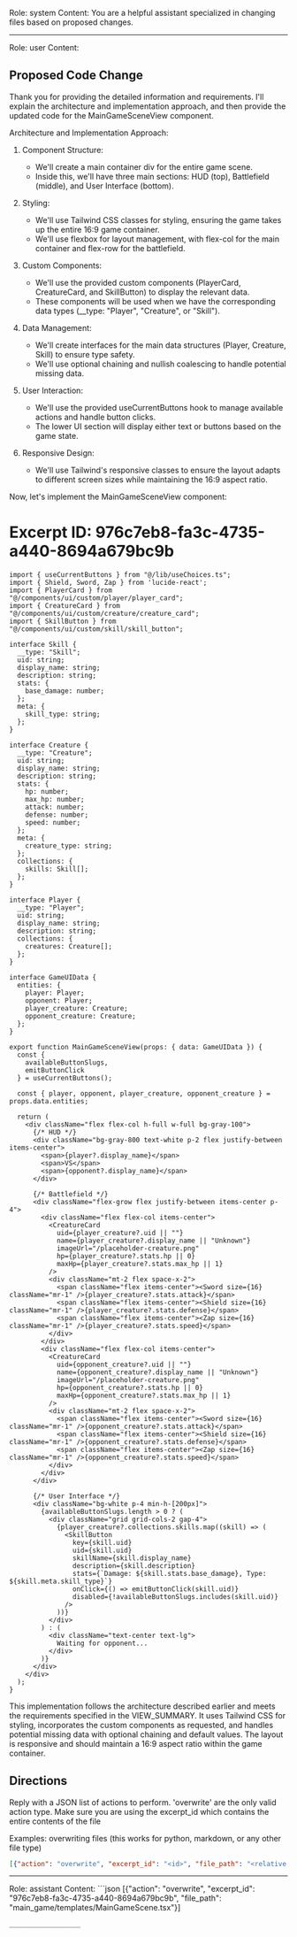 Role: system
Content: You are a helpful assistant specialized in changing files based on proposed changes.
__________________
Role: user
Content: 
## Proposed Code Change
Thank you for providing the detailed information and requirements. I'll explain the architecture and implementation approach, and then provide the updated code for the MainGameSceneView component.

Architecture and Implementation Approach:

1. Component Structure:
   - We'll create a main container div for the entire game scene.
   - Inside this, we'll have three main sections: HUD (top), Battlefield (middle), and User Interface (bottom).

2. Styling:
   - We'll use Tailwind CSS classes for styling, ensuring the game takes up the entire 16:9 game container.
   - We'll use flexbox for layout management, with flex-col for the main container and flex-row for the battlefield.

3. Custom Components:
   - We'll use the provided custom components (PlayerCard, CreatureCard, and SkillButton) to display the relevant data.
   - These components will be used when we have the corresponding data types (__type: "Player", "Creature", or "Skill").

4. Data Management:
   - We'll create interfaces for the main data structures (Player, Creature, Skill) to ensure type safety.
   - We'll use optional chaining and nullish coalescing to handle potential missing data.

5. User Interaction:
   - We'll use the provided useCurrentButtons hook to manage available actions and handle button clicks.
   - The lower UI section will display either text or buttons based on the game state.

6. Responsive Design:
   - We'll use Tailwind's responsive classes to ensure the layout adapts to different screen sizes while maintaining the 16:9 aspect ratio.

Now, let's implement the MainGameSceneView component:

# Excerpt ID: 976c7eb8-fa3c-4735-a440-8694a679bc9b
```tsx main_game/templates/MainGameScene.tsx
import { useCurrentButtons } from "@/lib/useChoices.ts";
import { Shield, Sword, Zap } from 'lucide-react';
import { PlayerCard } from "@/components/ui/custom/player/player_card";
import { CreatureCard } from "@/components/ui/custom/creature/creature_card";
import { SkillButton } from "@/components/ui/custom/skill/skill_button";

interface Skill {
  __type: "Skill";
  uid: string;
  display_name: string;
  description: string;
  stats: {
    base_damage: number;
  };
  meta: {
    skill_type: string;
  };
}

interface Creature {
  __type: "Creature";
  uid: string;
  display_name: string;
  description: string;
  stats: {
    hp: number;
    max_hp: number;
    attack: number;
    defense: number;
    speed: number;
  };
  meta: {
    creature_type: string;
  };
  collections: {
    skills: Skill[];
  };
}

interface Player {
  __type: "Player";
  uid: string;
  display_name: string;
  description: string;
  collections: {
    creatures: Creature[];
  };
}

interface GameUIData {
  entities: {
    player: Player;
    opponent: Player;
    player_creature: Creature;
    opponent_creature: Creature;
  };
}

export function MainGameSceneView(props: { data: GameUIData }) {
  const {
    availableButtonSlugs,
    emitButtonClick
  } = useCurrentButtons();

  const { player, opponent, player_creature, opponent_creature } = props.data.entities;

  return (
    <div className="flex flex-col h-full w-full bg-gray-100">
      {/* HUD */}
      <div className="bg-gray-800 text-white p-2 flex justify-between items-center">
        <span>{player?.display_name}</span>
        <span>VS</span>
        <span>{opponent?.display_name}</span>
      </div>

      {/* Battlefield */}
      <div className="flex-grow flex justify-between items-center p-4">
        <div className="flex flex-col items-center">
          <CreatureCard
            uid={player_creature?.uid || ""}
            name={player_creature?.display_name || "Unknown"}
            imageUrl="/placeholder-creature.png"
            hp={player_creature?.stats.hp || 0}
            maxHp={player_creature?.stats.max_hp || 1}
          />
          <div className="mt-2 flex space-x-2">
            <span className="flex items-center"><Sword size={16} className="mr-1" />{player_creature?.stats.attack}</span>
            <span className="flex items-center"><Shield size={16} className="mr-1" />{player_creature?.stats.defense}</span>
            <span className="flex items-center"><Zap size={16} className="mr-1" />{player_creature?.stats.speed}</span>
          </div>
        </div>
        <div className="flex flex-col items-center">
          <CreatureCard
            uid={opponent_creature?.uid || ""}
            name={opponent_creature?.display_name || "Unknown"}
            imageUrl="/placeholder-creature.png"
            hp={opponent_creature?.stats.hp || 0}
            maxHp={opponent_creature?.stats.max_hp || 1}
          />
          <div className="mt-2 flex space-x-2">
            <span className="flex items-center"><Sword size={16} className="mr-1" />{opponent_creature?.stats.attack}</span>
            <span className="flex items-center"><Shield size={16} className="mr-1" />{opponent_creature?.stats.defense}</span>
            <span className="flex items-center"><Zap size={16} className="mr-1" />{opponent_creature?.stats.speed}</span>
          </div>
        </div>
      </div>

      {/* User Interface */}
      <div className="bg-white p-4 min-h-[200px]">
        {availableButtonSlugs.length > 0 ? (
          <div className="grid grid-cols-2 gap-4">
            {player_creature?.collections.skills.map((skill) => (
              <SkillButton
                key={skill.uid}
                uid={skill.uid}
                skillName={skill.display_name}
                description={skill.description}
                stats={`Damage: ${skill.stats.base_damage}, Type: ${skill.meta.skill_type}`}
                onClick={() => emitButtonClick(skill.uid)}
                disabled={!availableButtonSlugs.includes(skill.uid)}
              />
            ))}
          </div>
        ) : (
          <div className="text-center text-lg">
            Waiting for opponent...
          </div>
        )}
      </div>
    </div>
  );
}
```

This implementation follows the architecture described earlier and meets the requirements specified in the VIEW_SUMMARY. It uses Tailwind CSS for styling, incorporates the custom components as requested, and handles potential missing data with optional chaining and default values. The layout is responsive and should maintain a 16:9 aspect ratio within the game container.

## Directions
Reply with a JSON list of actions to perform. 'overwrite' are the only valid action type. 
Make sure you are using the excerpt_id which contains the entire contents of the file

Examples:
overwriting files (this works for python, markdown, or any other file type)
```json output_example1
[{"action": "overwrite", "excerpt_id": "<id>", "file_path": "<relative file path>"}]
```

__________________
Role: assistant
Content: ```json
[{"action": "overwrite", "excerpt_id": "976c7eb8-fa3c-4735-a440-8694a679bc9b", "file_path": "main_game/templates/MainGameScene.tsx"}]
```
__________________
